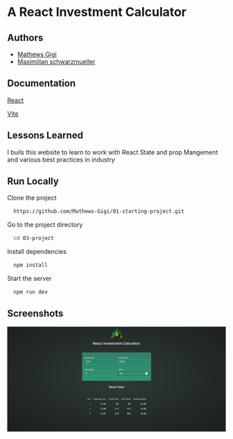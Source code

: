 # A React Investment Calculator

## Authors

- [Mathews Gigi]()
- [Maximilian schwarzmueller](https://www.youtube.com/@maximilian-schwarzmueller)

## Documentation

[React](https://react.dev/)

[Vite](https://vitejs.dev/)

## Lessons Learned

I buils this website to learn to work with React State and prop Mangement and various best practices in industry

## Run Locally

Clone the project

```bash
  https://github.com/Mathews-Gigi/01-starting-project.git
```

Go to the project directory

```bash
  cd 03-project
```

Install dependencies

```bash
  npm install
```

Start the server

```bash
  npm run dev
```

## Screenshots

![App Screenshot](/src/assets/calc1.png)
